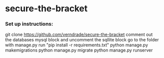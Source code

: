 ﻿# secure-the-bracket

### Set up instructions:
git clone https://github.com/verndrade/secure-the-bracket
comment out the databases mysql block and uncomment the sqllite block
go to the folder with manage.py
run "pip install -r requirements.txt"
python manage.py makemigrations 
python manage.py migrate 
python manage.py runserver
